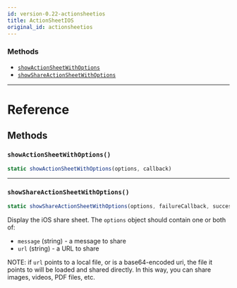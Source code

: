 ```yaml
---
id: version-0.22-actionsheetios
title: ActionSheetIOS
original_id: actionsheetios
---
```




### Methods

- [`showActionSheetWithOptions`](actionsheetios.md#showactionsheetwithoptions)
- [`showShareActionSheetWithOptions`](actionsheetios.md#showshareactionsheetwithoptions)




---

# Reference

## Methods

### `showActionSheetWithOptions()`

```javascript
static showActionSheetWithOptions(options, callback)
```



---

### `showShareActionSheetWithOptions()`

```javascript
static showShareActionSheetWithOptions(options, failureCallback, successCallback)
```


Display the iOS share sheet. The `options` object should contain
one or both of:

- `message` (string) - a message to share
- `url` (string) - a URL to share

NOTE: if `url` points to a local file, or is a base64-encoded
uri, the file it points to will be loaded and shared directly.
In this way, you can share images, videos, PDF files, etc.




